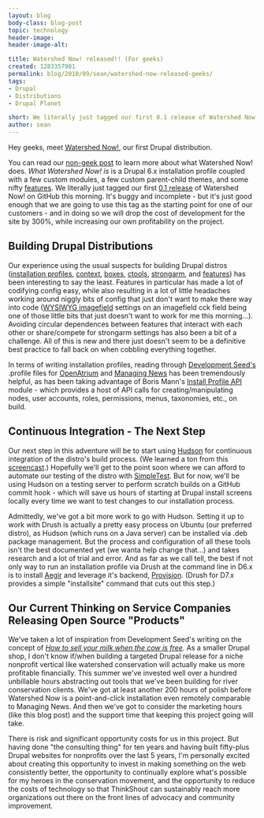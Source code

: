 ```yaml
---
layout: blog
body-class: blog-post
topic: technology
header-image:
header-image-alt:

title: Watershed Now! released!! (For geeks)
created: 1283357981
permalink: blog/2010/09/sean/watershed-now-released-geeks/
tags:
- Drupal
- Distributions
- Drupal Planet

short: We literally just tagged our first 0.1 release of Watershed Now! on GitHub this morning.
author: sean
---
```


Hey geeks, meet <a href="http://drupal.org/project/watershednow" target="_blank">Watershed Now!</a>, our first Drupal distribution.

You can read our <a href="/blog/2010/09/sean/watershed-now-released-non-geeks">non-geek post</a> to learn more about what Watershed Now! does. <em>What Watershed Now! is</em> is a Drupal 6.x installation profile coupled with a few custom modules, a few custom parent-child themes, and some nifty <a href="http://drupal.org/project/features" target="_blank">features</a>. We literally just tagged our first <a href="http://github.com/thinkshout/watershednow/tree/v0.1" target="_blank">0.1 release</a> of Watershed Now! on GitHub this morning. It's buggy and incomplete - but it's just good enough that we are going to use this tag as the starting point for one of our customers - and in doing so we will drop the cost of development for the site by 300%, while increasing our own profitability on the project.

<h2>Building Drupal Distributions</h2>

Our experience using the usual suspects for building Drupal distros (<a href="http://drupal.org/node/159730" target="_blank">installation profiles</a>, <a href="http://drupal.org/project/context" target="_blank">context</a>, <a href="http://drupal.org/project/boxes" target="_blank">boxes</a>, <a href="http://drupal.org/project/ctools" target="_blank">ctools</a>, <a href="http://drupal.org/project/strongarm" target="_blank">strongarm</a>, and <a href="http://drupal.org/project/features" target="_blank">features</a>) has been interesting to say the least. Features in particular has made a lot of codifying config easy, while also resulting in a lot of little headaches working around niggly bits of config that just don't want to make there way into code (<a href="http://drupal.org/project/wysiwyg_imagefield" target="_blank">WYSIWYG imagefield</a> settings on an imagefield cck field being one of those little bits that just doesn't want to work for me this morning...). Avoiding circular dependences between features that interact with each other or share/compete for strongarm settings has also been a bit of a challenge. All of this is new and there just doesn't seem to be a definitive best practice to fall back on when cobbling everything together.

In terms of writing installation profiles, reading through <a href="http://developmentseed.org" target="_blank">Development Seed's</a> .profile files for <a href="http://github.com/developmentseed/openatrium_dev/blob/master/openatrium.profile" target="_blank">OpenAtrium</a> and <a href="http://managingnews.com/download" target="_blank">Managing News</a> has been tremendously helpful, as has been taking advantage of Boris Mann's <a href="http://drupal.org/project/install_profile_api" target="_blank">Install Profile API</a> module - which provides a host of API calls for creating/manipulating nodes, user accounts, roles, permissions, menus, taxonomies, etc., on build.

<h2>Continuous Integration - The Next Step</h2>

Our next step in this adventure will be to start using <a href="http://hudson-ci.org/" target="_blank">Hudson</a> for continuous integration of the distro's build process. (We learned a ton from this <a href="http://www.slideshare.net/smerrill/continuous-integration-and-drupal" target="_blank">screencast</a>.) Hopefully we'll get to the point soon where we can afford to automate our testing of the distro with <a href="http://drupal.org/project/simpletest" target="_blank">SimpleTest</a>. But for now, we'll be using Hudson on a testing server to perform scratch builds on a GitHub commit hook - which will save us hours of starting at Drupal install screens locally every time we want to test changes to our installation process.

Admittedly, we've got a bit more work to go with Hudson. Setting it up to work with Drush is actually a pretty easy process on Ubuntu (our preferred distro), as Hudson (which runs on a Java server) can be installed via .deb package management. But the process and configuration of all these tools isn't the best documented yet (we wanta help change that...) and takes research and a lot of trial and error. And as far as we call tell, the best if not only way to run an installation profile via Drush at the command line in D6.x is to install <a href="http://groups.drupal.org/hostmaster2" target="_blank">Aegir</a> and leverage it's backend, <a href="http://drupal.org/project/provision" target="_blank">Provision</a>. (Drush for D7.x provides a simple "installsite" command that cuts out this step.)

<h2>Our Current Thinking on Service Companies Releasing Open Source "Products"</h2>

We've taken a lot of inspiration from Development Seed's writing on the concept of <em><a href="http://developmentseed.org/blog/2010/mar/12/sxsw-selling-your-milk-when-cow-free" target="_blank">How to sell your milk when the cow is free</a></em>. As a smaller Drupal shop, I don't know if/when building a targeted Drupal release for a niche nonprofit vertical like watershed conservation will actually make us more profitable financially. This summer we've invested well over a hundred unbillable hours abstracting out tools that we've been building for river conservation clients. We've got at least another 200 hours of polish before Watershed Now is a point-and-click installation even remotely comparable to Managing News. And then we've got to consider the marketing hours (like this blog post) and the support time that keeping this project going will take.

There is risk and significant opportunity costs for us in this project. But having done "the consulting thing" for ten years and having built fifty-plus Drupal websites for nonprofits over the last 5 years, I'm personally excited about creating this opportunity to invest in making something on the web consistently better, the opportunity to continually explore what's possible for my heroes in the conservation movement, and the opportunity to reduce the costs of technology so that ThinkShout can sustainably reach more organizations out there on the front lines of advocacy and community improvement.
